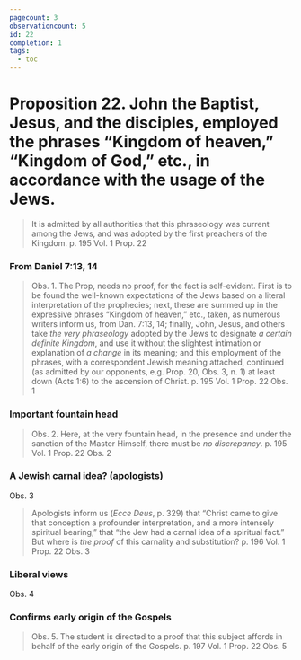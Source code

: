 ```yaml
---
pagecount: 3
observationcount: 5
id: 22
completion: 1
tags:
  - toc
---
```

# Proposition 22. John the Baptist, Jesus, and the disciples, employed the phrases “Kingdom of heaven,” “Kingdom of God,” etc., in accordance with the usage of the Jews.

>It is admitted by all authorities that this phraseology was current among the Jews, and was adopted by the first preachers of the Kingdom.
>p. 195 Vol. 1 Prop. 22
### From Daniel 7:13, 14
>Obs. 1. The Prop, needs no proof, for the fact is self-evident. First is to be found the well-known expectations of the Jews based on a literal interpretation of the prophecies; next, these are summed up in the expressive phrases “Kingdom of heaven,” etc., taken, as numerous writers inform us, from Dan. 7:13, 14; finally, John, Jesus, and others take *the very phraseology* adopted by the Jews to designate *a certain definite Kingdom*, and use it without the slightest intimation or explanation of *a change* in its meaning; and this employment of the phrases, with a correspondent Jewish meaning attached, continued (as admitted by our opponents, e.g. Prop. 20, Obs. 3, n. 1) at least down (Acts 1:6) to the ascension of Christ.
>p. 195 Vol. 1 Prop. 22 Obs. 1
### Important fountain head
>Obs. 2. Here, at the very fountain head, in the presence and under the sanction of the Master Himself, there must be *no discrepancy*.
>p. 195 Vol. 1 Prop. 22 Obs. 2
### A Jewish carnal idea? (apologists)
Obs. 3
>Apologists inform us (*Ecce Deus*, p. 329) that “Christ came to give that conception a profounder interpretation, and a more intensely spiritual bearing,” that “the Jew had a carnal idea of a spiritual fact.” But where is *the proof* of this carnality and substitution?
>p. 196 Vol. 1 Prop. 22 Obs. 3
### Liberal views
Obs. 4
### Confirms early origin of the Gospels
>Obs. 5. The student is directed to a proof that this subject affords in behalf of the early origin of the Gospels.
>p. 197 Vol. 1 Prop. 22 Obs. 5
